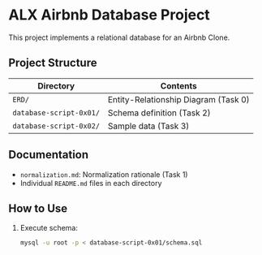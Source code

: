 # ALX Airbnb Database Project

This project implements a relational database for an Airbnb Clone.

## Project Structure
| Directory               | Contents                          |
|-------------------------|-----------------------------------|
| `ERD/`                  | Entity-Relationship Diagram (Task 0) |
| `database-script-0x01/` | Schema definition (Task 2)        |
| `database-script-0x02/` | Sample data (Task 3)              |

## Documentation
- `normalization.md`: Normalization rationale (Task 1)
- Individual `README.md` files in each directory

## How to Use
1. Execute schema:
   ```bash
   mysql -u root -p < database-script-0x01/schema.sql